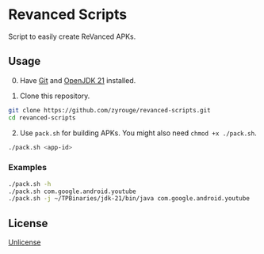 # Revanced Scripts

Script to easily create ReVanced APKs.

## Usage

0. Have [Git](https://git-scm.com/) and [OpenJDK 21](https://jdk.java.net/21/) installed.

1. Clone this repository.

```bash
git clone https://github.com/zyrouge/revanced-scripts.git
cd revanced-scripts
```

2. Use `pack.sh` for building APKs.
You might also need `chmod +x ./pack.sh`.

```bash
./pack.sh <app-id>
```

### Examples

```bash
./pack.sh -h
./pack.sh com.google.android.youtube
./pack.sh -j ~/TPBinaries/jdk-21/bin/java com.google.android.youtube
```

## License

[Unlicense](./LICENSE)
